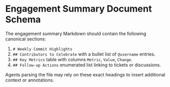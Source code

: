 # Engagement Summary Document Schema

The engagement summary Markdown should contain the following canonical sections:

1. `# Weekly Commit Highlights`
2. `## Contributors to Celebrate` with a bullet list of `@username` entries.
3. `## Key Metrics` table with columns `Metric`, `Value`, `Change`.
4. `## Follow-up Actions` enumerated list linking to tickets or discussions.

Agents parsing the file may rely on these exact headings to insert additional
context or annotations.

